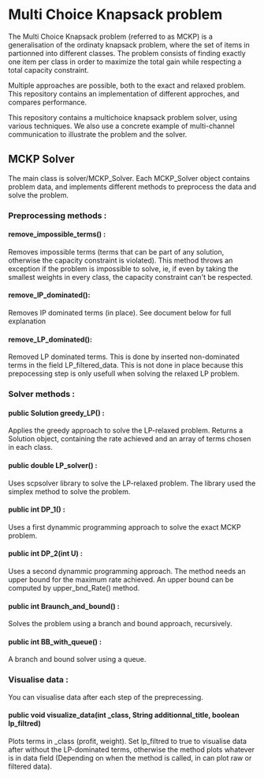 # Multi Choice Knapsack problem 
The Multi Choice Knapsack problem (referred to as MCKP) is a generalisation of the ordinaty knapsack problem, where the set of items in partionned into different classes. The problem consists of finding exactly one item per class in order to maximize the total gain while respecting a total capacity constraint.

Multiple approaches are possible, both to the exact and relaxed problem. This repository contains an implementation of different approches, and compares performance.

This repository contains a multichoice knapsack problem solver, using various techniques. We also use a concrete example of multi-channel communication to illustrate the problem and the solver.

## MCKP Solver
The main class is solver/MCKP_Solver. Each MCKP_Solver object contains problem data, and implements different methods to preprocess the data and solve the problem.

### Preprocessing methods :

#### remove_impossible_terms() : 
Removes impossible terms (terms that can be part of any solution, otherwise the capacity constraint is violated). This method throws an exception if the problem is impossible to solve, ie, if even by taking the smallest weights in every class, the capacity constraint can't be respected.

#### remove_IP_dominated():
Removes IP dominated terms (in place). See document below for full explanation

#### remove_LP_dominated():
Removed LP dominated terms. This is done by inserted non-dominated terms in the field  LP_filtered_data. This is not done in place because this prepocessing step is only usefull when solving the relaxed LP problem.

### Solver methods :

#### public Solution greedy_LP() :
Applies the greedy approach to solve the LP-relaxed problem. Returns a Solution object, containing the rate achieved and an array of terms chosen in each class.

#### public double LP_solver() :
Uses scpsolver library to solve the LP-relaxed problem. The library used the simplex method to solve the problem.

#### public int DP_1() :
Uses a first dynammic programming approach to solve the exact MCKP problem.

#### public int DP_2(int U) :
Uses a second dynammic programming approach. The method needs an upper bound for the maximum rate achieved. An upper bound can be computed by upper_bnd_Rate() method.

#### public int Braunch_and_bound() :
Solves the problem using a branch and bound approach, recursively.

#### public int BB_with_queue() :
A branch and bound solver using a queue.

### Visualise data :
You can visualise data after each step of the preprecessing. 

#### public void visualize_data(int _class, String additionnal_title, boolean lp_filtred)
Plots terms in _class (profit, weight). Set lp_filtred to true to visualise data after without the LP-dominated terms, otherwise the method plots whatever is in data field (Depending on when the method is called, in can plot raw or filtered data).




